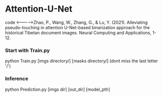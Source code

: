 # Attention-U-Net
code <----->Zhao, P., Wang, W., Zhang, G., & Lu, Y. (2021). Alleviating pseudo-touching in attention U-Net-based binarization approach for the historical Tibetan document images. Neural Computing and Applications, 1-12.
### Start with Train.py
python Train.py [imgs directory/] [masks directory/] (dont miss the last letter '/')
### Inference
python Prediction.py [imgs dir] [out_dir] [model_pth]
